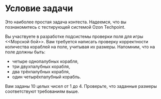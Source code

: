 # Условие задачи
Это наиболее простая задача контеста. Надеемся, что вы познакомитесь с тестирующей системой Ozon Techpoint.

Вы участвуете в разработке подсистемы проверки поля для игры <<Морской бой>>. 
Вам требуется написать проверку корректности количества кораблей на поле, учитывая их размеры. 
Напомним, что на поле должны быть:
- четыре однопалубных корабля,
- три двухпалубных корабля,
- два трёхпалубных корабля,
- один четырёхпалубный корабль.

Вам заданы 10 целых чисел от 1 до 4. 
Проверьте, что заданные размеры соответствуют требованиям выше.